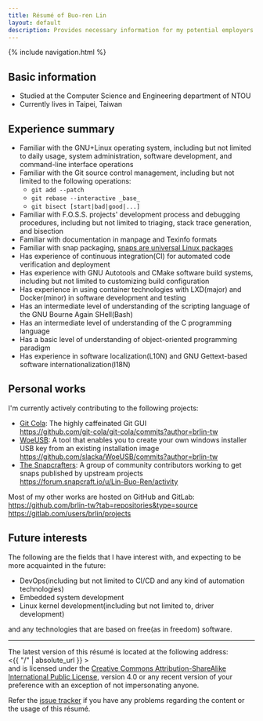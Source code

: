 ```yaml
---
title: Résumé of Buo-ren Lin
layout: default
description: Provides necessary information for my potential employers' human resource assessment
---
```


{% include navigation.html %}

## Basic information

* Studied at the Computer Science and Engineering department of NTOU
* Currently lives in Taipei, Taiwan

## Experience summary

* Familiar with the GNU+Linux operating system, including but not limited to daily usage, system administration, software development, and command-line interface operations
* Familiar with the Git source control management, including but not limited to the following operations:
    + `git add --patch`
    + `git rebase --interactive _base_`
    + `git bisect [start|bad|good|...]`
* Familiar with F.O.S.S. projects' development process and debugging procedures, including but not limited to triaging, stack trace generation, and bisection
* Familiar with documentation in manpage and Texinfo formats
* Familiar with snap packaging, [snaps are universal Linux packages](https://snapcraft.io)
* Has experience of continuous integration(CI) for automated code verification and deployment
* Has experience with GNU Autotools and CMake software build systems, including but not limited to customizing build configuration
* Has experience in using container technologies with LXD(major) and Docker(minor) in software development and testing
* Has an intermediate level of understanding of the scripting language of the GNU Bourne Again SHell(Bash)
* Has an intermediate level of understanding of the C programming language
* Has a basic level of understanding of object-oriented programming paradigm
* Has experience in software localization(L10N) and GNU Gettext-based software internationalization(I18N)

## Personal works

I'm currently actively contributing to the following projects:

* [Git Cola](http://git-cola.github.io): The highly caffeinated Git GUI  
  <https://github.com/git-cola/git-cola/commits?author=brlin-tw>
* [WoeUSB](https://github.com/slacka/WoeUSB): A tool that enables you to create your own windows installer USB key from an existing installation image  
  <https://github.com/slacka/WoeUSB/commits?author=brlin-tw>
* [The Snapcrafters](https://forum.snapcraft.io/t/join-snapcrafters/1325): A group of community contributors working to get snaps published by upstream projects  
  <https://forum.snapcraft.io/u/Lin-Buo-Ren/activity>

Most of my other works are hosted on GitHub and GitLab:  
<https://github.com/brlin-tw?tab=repositories&type=source>  
<https://gitlab.com/users/brlin/projects>

## Future interests

The following are the fields that I have interest with, and expecting to be more acquainted in the future:

* DevOps(including but not limited to CI/CD and any kind of automation technologies)
* Embedded system development
* Linux kernel development(including but not limited to, driver development)

and any technologies that are based on free(as in freedom) software.

---

The latest version of this résumé is located at the following address:  
<{{ "/" | absolute_url }} >  
and is licensed under the [Creative Commons Attribution-ShareAlike International Public License](https://creativecommons.org/licenses/by-sa/4.0), version 4.0 or any recent version of your preference with an exception of not impersonating anyone.

Refer the [issue tracker](https://gitlab.com/brlin/resume/-/issues) if you have any problems regarding the content or the usage of this résumé.
